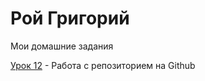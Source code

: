 # Рой Григорий
Мои домашние задания

[Урок 12](webdevgrisha.github.io/lesson_12/ "Моя готовая домашка") - Работа с репозиторием на Github
